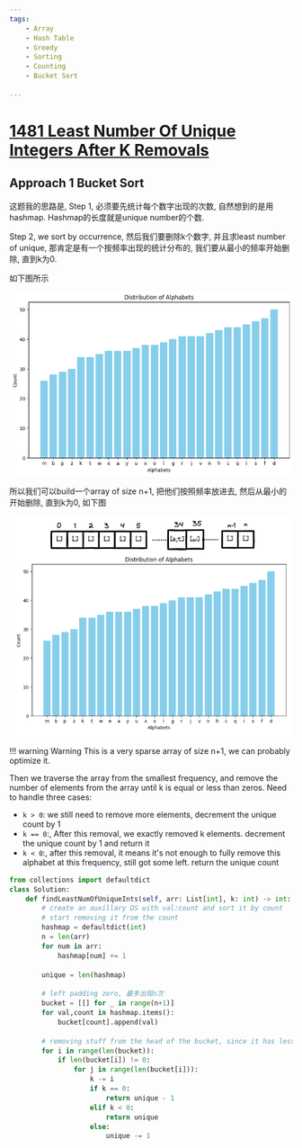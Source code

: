 ```yaml
---
tags:
    - Array
    - Hash Table
    - Greedy
    - Sorting
    - Counting
    - Bucket Sort

---
```

# [1481 Least Number Of Unique Integers After K Removals](https://leetcode.com/problems/least-number-of-unique-integers-after-k-removals/description/?envType=daily-question&envId=2024-02-16)

## Approach 1 Bucket Sort

这题我的思路是, 
Step 1, 必须要先统计每个数字出现的次数, 自然想到的是用hashmap. Hashmap的长度就是unique number的个数.

Step 2, we sort by occurrence, 然后我们要删除k个数字, 并且求least number of unique, 那肯定是有一个按频率出现的统计分布的, 我们要从最小的频率开始删除, 直到k为0.

如下图所示

![](assets/1_bucket_sort.png)

所以我们可以build一个array of size n+1, 把他们按照频率放进去, 然后从最小的开始删除, 直到k为0, 如下图

![](assets/2.excalidraw.png)

!!! warning Warning
    This is a very sparse array of size n+1, we can probably optimize it.


Then we traverse the array from the smallest frequency, and remove the number of elements from the array until k is equal or less than zeros. Need to handle three cases:

- `k > 0`: we still need to remove more elements, decrement the unique count by 1
- `k == 0`:, After this removal, we exactly removed k elements. decrement the unique count by 1 and return it
- `k < 0`:, after this removal, it means it's not enough to fully remove this alphabet at this frequency, still got some left. return the unique count


```python
from collections import defaultdict
class Solution:
    def findLeastNumOfUniqueInts(self, arr: List[int], k: int) -> int:
        # create an auxillary DS with val:count and sort it by count
        # start removing it from the count
        hashmap = defaultdict(int)
        n = len(arr)
        for num in arr:
            hashmap[num] += 1
        
        unique = len(hashmap)

        # left padding zero, 最多出现n次
        bucket = [[] for _ in range(n+1)]
        for val,count in hashmap.items():
            bucket[count].append(val)
        
        # removing stuff from the head of the bucket, since it has less count
        for i in range(len(bucket)):
            if len(bucket[i]) != 0:
                for j in range(len(bucket[i])):
                    k -= i
                    if k == 0:
                        return unique - 1
                    elif k < 0:
                        return unique
                    else:
                        unique -= 1
```
